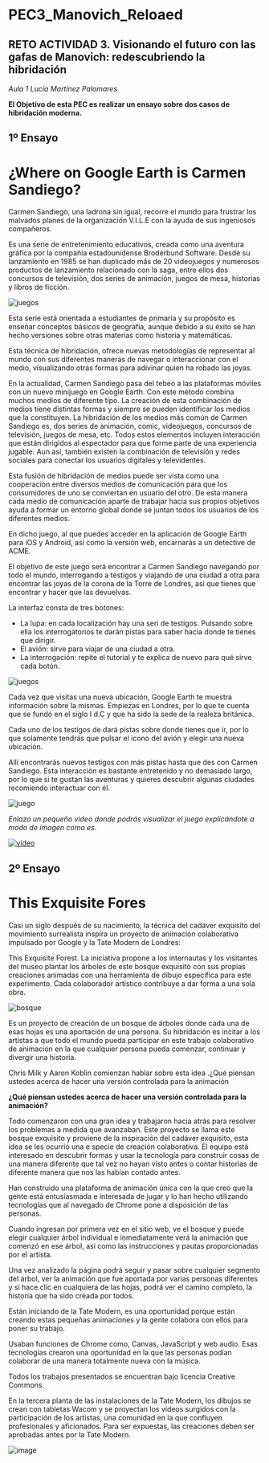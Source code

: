 # **PEC3_Manovich_Reloaed**
##  RETO ACTIVIDAD 3. Visionando el futuro con las gafas de Manovich: redescubriendo la hibridación

*Aula 1
Lucía Martínez Palomares*

**El Objetivo de esta PEC es realizar un ensayo sobre dos casos de hibridación moderna.**

## 1º Ensayo
# ¿Where on Google Earth is Carmen Sandiego? 

Carmen Sandiego, una ladrona sin igual, recorre el mundo para frustrar los malvados planes de la organización V.I.L.E con la ayuda de sus ingeniosos compañeros.

Es una serie de entretenimiento educativos, creada como una aventura gráfica por la compañía estadounidense Broderbund Software. Desde su lanzamiento en 1985 se han duplicado más de 20 videojuegos y numerosos productos de lanzamiento relacionado con la saga, entre ellos dos concursos de televisión, dos series de animación, juegos de mesa, historias y libros de ficción.

![juegos](https://m.media-amazon.com/images/I/81LKK3nognL._AC_SX355_.jpg)

Esta serie está orientada a estudiantes de primaria y su propósito es enseñar conceptos básicos de geografía, aunque debido a su éxito se han hecho versiones sobre otras materias como historia y matemáticas.

Esta técnica de hibridación, ofrece nuevas metodologías de representar al mundo con sus diferentes maneras de navegar o interaccionar con el medio, visualizando otras formas para adivinar quien ha robado las joyas.

En la actualidad, Carmen Sandiego pasa del tebeo a las plataformas móviles con un nuevo minijuego en Google Earth. Con este método combina muchos medios de diferente tipo. La creación de esta combinación de medios tiene distintas formas y siempre se pueden identificar los medios que la constituyen.
La hibridación de los medios más común de Carmen Sandiego es, dos series de animación, comic, videojuegos, concursos de televisión, juegos de mesa, etc. Todos estos elementos incluyen interacción que están dirigidos al espectador para que forme parte de una experiencia jugable. Aun así, también existen la combinación de televisión y redes sociales para conectar los usuarios digitales y televidentes. 

Esta fusión de hibridación de medios puede ser vista como una cooperación entre diversos medios de comunicación para que los consumidores de uno se conviertan en usuario del otro. De esta manera cada medio de comunicación aparte de trabajar hacia sus propios objetivos ayuda a formar un entorno global donde se juntan todos los usuarios de los diferentes medios.

En dicho juego, al que puedes acceder en la aplicación de Google Earth para iOS y Android, así como la versión web, encarnarás a un detective de ACME.

El objetivo de este juego será encontrar a Carmen Sandiego navegando por todo el mundo, interrogando a testigos y viajando de una ciudad a otra para encontrar las joyas de la corona de la Torre de Londres, así que tienes que encontrar y hacer que las devuelvas.

La interfaz consta de tres botones:
- La lupa: en cada localización hay una seri de testigos. Pulsando sobre ella los interrogatorios te darán pistas para saber hacia donde te tienes que dirigir.
- El avión: sirve para viajar de una ciudad a otra.
- La interrogación: repite el tutorial y te explica de nuevo para qué sirve cada botón.

![juegos](https://s1.eestatic.com/2019/06/18/elandroidelibre/el_androide_libre_407222260_181073196_1200x867.jpg)

Cada vez que visitas una nueva ubicación, Google Earth te muestra información sobre la mismas. Empiezas en Londres, por lo que te cuenta que se fundó en el siglo I d.C y que ha sido la sede de la realeza británica.

Cada uno de los testigos de dará pistas sobre donde tienes que ir, por lo que solamente tendrás que pulsar el icono del avión y elegir una nueva ubicación.

Allí encontrarás nuevos testigos con más pistas hasta que des con Carmen Sandiego.
Esta interacción es bastante entretenido y no demasiado largo, por lo que si te gustan las aventuras y quieres descubrir algunas ciudades recomiendo interactuar con él.

![juego](https://i.blogs.es/37a511/juego-carmen-sandiego/450_1000.jpg)

*Enlazo un pequeño video donde podrás visualizar el juego explicándote a modo de imagen como es.*

[![video](https://play-lh.googleusercontent.com/vA4tG0v4aasE7oIvRIvTkOYTwom07DfqHdUPr6k7jmrDwy_qA_SonqZkw6KX0OXKAdk)](https://www.youtube.com/watch?v=TJRMplV9SpA)

## 2º Ensayo
#  This Exquisite Fores  

Casi un siglo después de su nacimiento, la técnica del cadáver exquisito del movimiento surrealista inspira un proyecto de animación colaborativa impulsado por Google y la Tate Modern de Londres: 

This Exquisite Forest. La iniciativa propone a los internautas y los visitantes del museo plantar los árboles de este bosque exquisito con sus propias creaciones animadas con una herramienta de dibujo específica para este experimento. Cada colaborador artístico contribuye a dar forma a una sola obra.

![bosque](https://fromagosto.files.wordpress.com/2012/07/forest1_0.jpg)

Es un proyecto de creación de un bosque de árboles donde cada una de esas hojas es una aportación de una persona. 
Su hibridación es incitar a los artistas a que todo el mundo pueda participar en este trabajo colaborativo de animación en la que cualquier persona pueda comenzar, continuar y divergir una historia.

Chris Milk y Aaron Koblin comienzan hablar sobre esta idea .¿Qué piensan ustedes acerca de hacer una versión controlada para la animación

**¿Qué piensan ustedes acerca de hacer una versión controlada para la animación?**

Todo comenzaron con una gran idea y trabajaron hacia atrás para resolver los problemas a medida que avanzaban. Este proyecto se llama este bosque exquisito y proviene de la inspiración del cadáver exquisito, esta idea se les ocurrió una e specie de creación colaborativa.
El equipo está interesado en descubrir formas y usar la tecnología para construir cosas de una manera diferente que tal vez no hayan visto antes o contar historias de diferente manera que nos las habían contado antes. 

Han construido una plataforma de animación única con la que creo que la gente está entusiasmada e interesada de jugar y lo han hecho utilizando tecnologías que al navegado de Chrome pone a disposición de las personas.

Cuando ingresan por primera vez en el sitio web, ve el bosque y puede elegir cualquier árbol individual e inmediatamente verá la animación que comenzó en ese árbol, así como las instrucciones y pautas proporcionadas por el artista.

Una vez analizado la página podrá seguir y pasar sobre cualquier segmento del árbol, ver la animación que fue aportada por varias personas diferentes y si hace clic en cualquiera de las hojas, podrá ver el camino completo, la historia que ha sido creada por todos.

Están iniciando de la Tate Modern, es una oportunidad porque están creando estas pequeñas animaciones y la gente colabora con ellos para poner su trabajo.

Usaban funciones de Chrome como, Canvas, JavaScript y web audio. Esas tecnologías crearon una oportunidad en la que las personas podían colaborar de una manera totalmente nueva con la música.

Todos los trabajos presentados se encuentran bajo licencia Creative Commons. 

En la tercera planta de las instalaciones de la Tate Modern, los dibujos se crean con tabletas Wacom y se proyectan los vídeos surgidos con la participación de los artistas, una comunidad en la que confluyen profesionales y aficionados. Para ser expuestas, las creaciones deben ser aprobadas antes por la Tate Modern.

![image](https://user-images.githubusercontent.com/95444749/145003038-e9246181-d680-48bb-a38b-184952897842.png)


